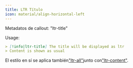 ```yaml
---
title: LTR Título
icon: material/align-horizontal-left
---
```


Metadatos de callout: "ltr-title"

Usage:
```md
> [!info|ltr-title] The title will be displayed as ltr
> Content is shown as usual
```

El estilo en sí se aplica también["ltr-all"](../combined-styling/page-12.md)junto con["ltr-content"](../content-styling/page-2.md).